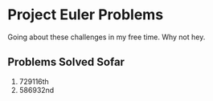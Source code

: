 # Project Euler Problems

Going about these challenges in my free time. Why not hey.

## Problems Solved Sofar
 1. 729116th
 2. 586932nd
